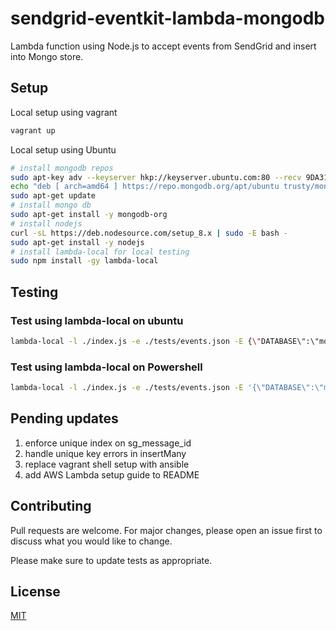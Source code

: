 # sendgrid-eventkit-lambda-mongodb

Lambda function using Node.js to accept events from SendGrid and insert into Mongo store.

## Setup

Local setup using vagrant

```bash
vagrant up
```

Local setup using Ubuntu
```bash
# install mongodb repos
sudo apt-key adv --keyserver hkp://keyserver.ubuntu.com:80 --recv 9DA31620334BD75D9DCB49F368818C72E52529D4
echo "deb [ arch=amd64 ] https://repo.mongodb.org/apt/ubuntu trusty/mongodb-org/4.0 multiverse" | sudo tee /etc/apt/sources.list.d/mongodb-org-4.0.list
sudo apt-get update
# install mongo db
sudo apt-get install -y mongodb-org
# install nodejs
curl -sL https://deb.nodesource.com/setup_8.x | sudo -E bash -
sudo apt-get install -y nodejs 
# install lambda-local for local testing
sudo npm install -gy lambda-local
```

## Testing

### Test using lambda-local on ubuntu
```bash
lambda-local -l ./index.js -e ./tests/events.json -E {\"DATABASE\":\"mongodb://localhost:27017/evie\"}
```

### Test using lambda-local on Powershell
```bash
lambda-local -l ./index.js -e ./tests/events.json -E '{\"DATABASE\":\"mongodb://localhost:27017/evie\"}'
```

## Pending updates
1. enforce unique index on sg_message_id
2. handle unique key errors in insertMany
3. replace vagrant shell setup with ansible
4. add AWS Lambda setup guide to README

## Contributing
Pull requests are welcome. For major changes, please open an issue first to discuss what you would like to change.

Please make sure to update tests as appropriate.

## License
[MIT](https://choosealicense.com/licenses/mit/)
